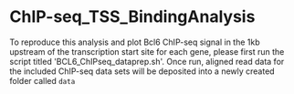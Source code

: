 # ChIP-seq_TSS_BindingAnalysis    
    
To reproduce this analysis and plot Bcl6 ChIP-seq signal in the 1kb upstream of the transcription start site for each gene, please first run the script titled 'BCL6_ChIPseq_dataprep.sh'. Once run, aligned read data for the included ChIP-seq data sets will be deposited into a newly created folder called `data`
